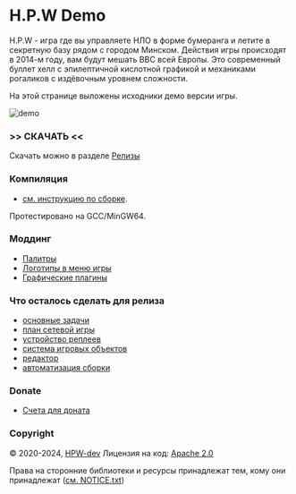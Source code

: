# H.P.W Demo

H.P.W - игра где вы управляете НЛО в форме бумеранга и летите в секретную базу рядом с городом Минском. Действия игры происходят в 2014-м году, вам будут мешать ВВС всей Европы. Это современный буллет хелл с эпилептичной кислотной графикой и механиками рогаликов с издёвочным уровнем сложности.

На этой странице выложены исходники демо версии игры.

![demo](info/preview.gif)

### >> СКАЧАТЬ <<
Скачать можно в разделе [Релизы](https://github.com/HPW-dev/HPW-Demo/releases)

### Компиляция
- [см. инструкцию по сборке](info/how-to-build-ru.md).

Протестировано на GCC/MinGW64.

### Моддинг
- [Палитры](info/palettes-ru.md)
- [Логотипы в меню игры](info/logos-ru.md)
- [Графические плагины](info/plugins-pge-ru.md)

### Что осталось сделать для релиза
- [основные задачи](info/tasks/main_tasks.md)
- [план сетевой игры](info/tasks/HPW_LAN_tasks.md)
- [устройство реплеев](info/tasks/replays.md)
- [система игровых объектов](info/tasks/entity_manager.md)
- [редактор](info/tasks/editor.md)
- [автоматизация сборки](info/tasks/ci.md)

### Donate
- [Счета для доната](info/donate.md)

### Copyright
© 2020-2024, [HPW-dev](mailto:hpwdev0@gmail.com)
Лицензия на код: [Apache 2.0](LICENSE.txt)

Права на сторонние библиотеки и ресурсы принадлежат тем, кому они принадлежат ([см. NOTICE.txt](NOTICE.txt))
